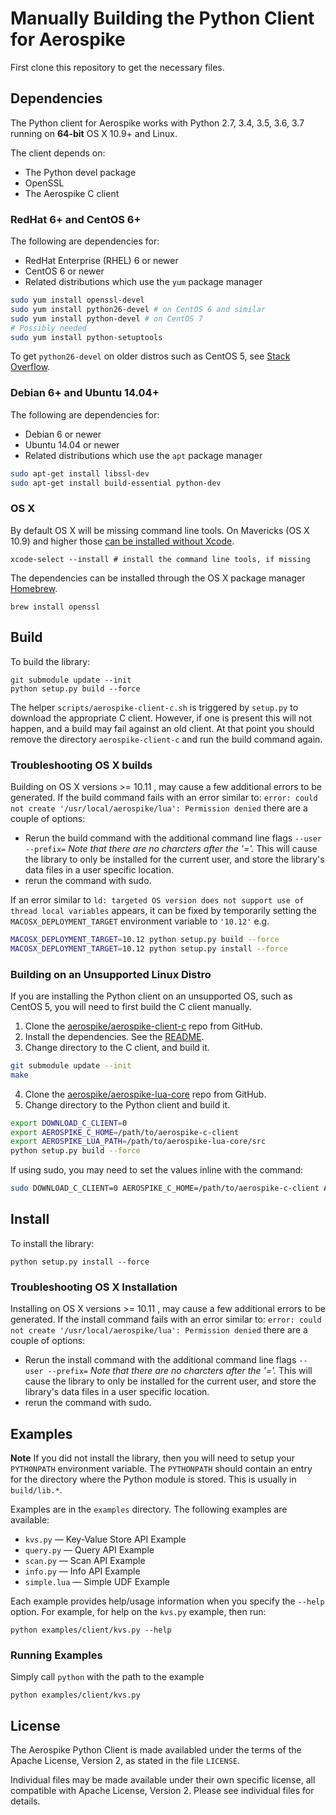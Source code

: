 # Manually Building the Python Client for Aerospike

First clone this repository to get the necessary files.

## Dependencies

The Python client for Aerospike works with Python 2.7, 3.4, 3.5, 3.6, 3.7 running on
**64-bit** OS X 10.9+ and Linux.

The client depends on:

- The Python devel package
- OpenSSL
- The Aerospike C client

### RedHat 6+ and CentOS 6+

The following are dependencies for:

- RedHat Enterprise (RHEL) 6 or newer
- CentOS 6 or newer
- Related distributions which use the `yum` package manager

```sh
sudo yum install openssl-devel
sudo yum install python26-devel # on CentOS 6 and similar
sudo yum install python-devel # on CentOS 7
# Possibly needed
sudo yum install python-setuptools
```

To get `python26-devel` on older distros such as CentOS 5, see [Stack Overflow](http://stackoverflow.com/a/11684053/582436).

### Debian 6+ and Ubuntu 14.04+

The following are dependencies for:

- Debian 6 or newer
- Ubuntu 14.04 or newer
- Related distributions which use the `apt` package manager

```sh
sudo apt-get install libssl-dev
sudo apt-get install build-essential python-dev
```

### OS X

By default OS X will be missing command line tools. On Mavericks (OS X 10.9)
and higher those [can be installed without Xcode](http://osxdaily.com/2014/02/12/install-command-line-tools-mac-os-x/).

    xcode-select --install # install the command line tools, if missing

The dependencies can be installed through the OS X package manager [Homebrew](http://brew.sh/).

    brew install openssl

## Build

To build the library:

    git submodule update --init
    python setup.py build --force

The helper `scripts/aerospike-client-c.sh` is triggered by `setup.py` to
download the appropriate C client. However, if one is present this will not
happen, and a build may fail against an old client. At that point you should
remove the directory `aerospike-client-c` and run the build command again.

### Troubleshooting OS X builds

Building on OS X versions >= 10.11 , may cause a few additional errors to be generated. If the build command fails with an
error similar to: `error: could not create '/usr/local/aerospike/lua': Permission denied` there are a couple of options:

- Rerun the build command with the additional command line flags `--user --prefix=` *Note that there are no charcters after the '='.* This will cause the library to only be installed for the current user, and store the library's data files in a user specific location.
- rerun the command with sudo.

If an error similar to `ld: targeted OS version does not support use of thread local variables` appears, it can be fixed by temporarily setting the `MACOSX_DEPLOYMENT_TARGET` environment variable to `'10.12'` e.g.

```sh
MACOSX_DEPLOYMENT_TARGET=10.12 python setup.py build --force
MACOSX_DEPLOYMENT_TARGET=10.12 python setup.py install --force
```

### Building on an Unsupported Linux Distro

If you are installing the Python client on an unsupported OS, such as CentOS 5,
you will need to first build the C client manually.

1. Clone the [aerospike/aerospike-client-c](https://github.com/aerospike/aerospike-client-c) repo from GitHub.
2. Install the dependencies. See the [README](https://github.com/aerospike/aerospike-client-c/blob/master/README.md).
3. Change directory to the C client, and build it.

```sh
git submodule update --init
make
```

4. Clone the [aerospike/aerospike-lua-core](https://github.com/aerospike/aerospike-lua-core) repo from GitHub.
5. Change directory to the Python client and build it.

```sh
export DOWNLOAD_C_CLIENT=0
export AEROSPIKE_C_HOME=/path/to/aerospike-c-client
export AEROSPIKE_LUA_PATH=/path/to/aerospike-lua-core/src
python setup.py build --force
```

If using sudo, you may need to set the values inline with the command:

```bash
sudo DOWNLOAD_C_CLIENT=0 AEROSPIKE_C_HOME=/path/to/aerospike-c-client AEROSPIKE_LUA_PATH=/path/to/aerospike-lua-core/src python setup.py build --force
```

## Install

To install the library:

    python setup.py install --force

### Troubleshooting OS X Installation

Installing on OS X versions >= 10.11 , may cause a few additional errors to be generated. If the install command fails with an
error similar to: `error: could not create '/usr/local/aerospike/lua': Permission denied` there are a couple of options:

- Rerun the install command with the additional command line flags `--user --prefix=` *Note that there are no charcters after the '='.* This will cause the library to only be installed for the current user, and store the library's data files in a user specific location.
- rerun the command with sudo.

## Examples

**Note** If you did not install the library, then you will need to setup your `PYTHONPATH` environment variable. The `PYTHONPATH` should contain an entry for the directory where the Python module is stored. This is usually in `build/lib.*`.

Examples are in the `examples` directory. The following examples are available:

- `kvs.py` — Key-Value Store API Example
- `query.py` — Query API Example
- `scan.py` — Scan API Example
- `info.py` — Info API Example
- `simple.lua` — Simple UDF Example

Each example provides help/usage information when you specify the `--help` option. For example, for help on the `kvs.py` example, then run:

    python examples/client/kvs.py --help

### Running Examples

Simply call `python` with the path to the example

    python examples/client/kvs.py

## License

The Aerospike Python Client is made availabled under the terms of the Apache License, Version 2, as stated in the file `LICENSE`.

Individual files may be made available under their own specific license,
all compatible with Apache License, Version 2. Please see individual files for details.
